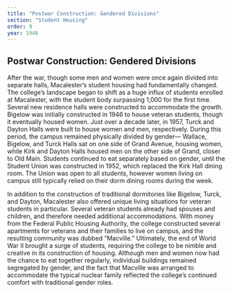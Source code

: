 ```yaml
---
title: "Postwar Construction: Gendered Divisions"
section: "Student Housing"
order: 9
year: 1946
---
```

## Postwar Construction: Gendered Divisions

After the war, though some men and women were once again divided into separate halls, Macalester’s student housing had fundamentally changed. The college’s landscape began to shift as a huge influx of students enrolled at Macalester, with the student body surpassing 1,000 for the first time. Several new residence halls were constructed to accommodate the growth. Bigelow was initially constructed in 1946 to house veteran students, though it eventually housed women. Just over a decade later, in 1957, Turck and Dayton Halls were built to house women and men, respectively. During this period, the campus remained physically divided by gender— Wallace, Bigelow, and Turck Halls sat on one side of Grand Avenue, housing women, while Kirk and Dayton Halls housed men on the other side of Grand, closer to Old Main. Students continued to eat separately based on gender, until the Student Union was constructed in 1952, which replaced the Kirk Hall dining room. The Union was open to all students, however women living on campus still typically relied on their dorm dining rooms during the week. 

In addition to the construction of traditional dormitories like Bigelow, Turck, and Dayton, Macalester also offered unique living situations for veteran students in particular. Several veteran students already had spouses and children, and therefore needed additional accommodations. With money from the Federal Public Housing Authority, the college constructed several apartments for veterans and their families to live on campus, and the resulting community was dubbed “Macville.” Ultimately, the end of World War II brought a surge of students, requiring the college to be nimble and creative in its construction of housing. Although men and women now had the chance to eat together regularly, individual buildings remained segregated by gender, and the fact that Macville was arranged to accommodate the typical nuclear family reflected the college’s continued comfort with traditional gender roles.


